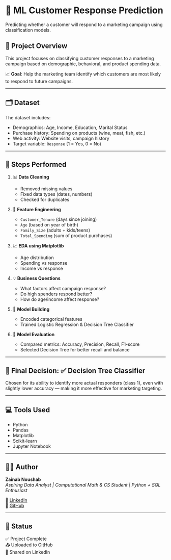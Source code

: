 # 🧠 ML Customer Response Prediction  
Predicting whether a customer will respond to a marketing campaign using classification models.

## 📌 Project Overview
This project focuses on classifying customer responses to a marketing campaign based on demographic, behavioral, and product spending data.

📈 **Goal**: Help the marketing team identify which customers are most likely to respond to future campaigns.

---

## 🗂️ Dataset
The dataset includes:
- Demographics: Age, Income, Education, Marital Status
- Purchase history: Spending on products (wine, meat, fish, etc.)
- Web activity: Website visits, campaign history
- Target variable: `Response` (1 = Yes, 0 = No)

---

## 🔧 Steps Performed
1. 📊 **Data Cleaning**
   - Removed missing values
   - Fixed data types (dates, numbers)
   - Checked for duplicates

2. 🔧 **Feature Engineering**
   - `Customer_Tenure` (days since joining)
   - `Age` (based on year of birth)
   - `Family_Size` (adults + kids/teens)
   - `Total_Spending` (sum of product purchases)

3. 📈 **EDA using Matplotlib**
   - Age distribution
   - Spending vs response
   - Income vs response

4. 💡 **Business Questions**
   - What factors affect campaign response?
   - Do high spenders respond better?
   - How do age/income affect response?

5. 🧠 **Model Building**
   - Encoded categorical features
   - Trained Logistic Regression & Decision Tree Classifier

6. 🧾 **Model Evaluation**
   - Compared metrics: Accuracy, Precision, Recall, F1-score
   - Selected Decision Tree for better recall and balance

---

## 🧪 Final Decision: ✅ **Decision Tree Classifier**
Chosen for its ability to identify more actual responders (class 1), even with slightly lower accuracy — making it more effective for marketing targeting.

---

## 💻 Tools Used
- Python
- Pandas
- Matplotlib
- Scikit-learn
- Jupyter Notebook

---

## 👩‍💻 Author
**Zainab Noushab**  
_Aspiring Data Analyst | Computational Math & CS Student | Python + SQL Enthusiast_

🔗 [LinkedIn](https://www.linkedin.com/in/zainab-noushab)  
🔗 [GitHub](https://github.com/ZainabNoushab)

---

## 📌 Status
✅ Project Complete  
📤 Uploaded to GitHub  
📢 Shared on LinkedIn  
